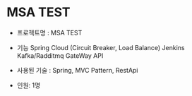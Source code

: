 # MSA TEST

- 프로젝트명 : MSA TEST 

- 기능
  Spring Cloud (Circuit Breaker, Load Balance)
  Jenkins
  Kafka/Radditmq
  GateWay API
  
- 사용된 기술 : Spring, MVC Pattern, RestApi

- 인원: 1명



